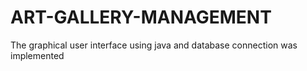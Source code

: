 # ART-GALLERY-MANAGEMENT
The graphical user interface using java and database connection was implemented 
